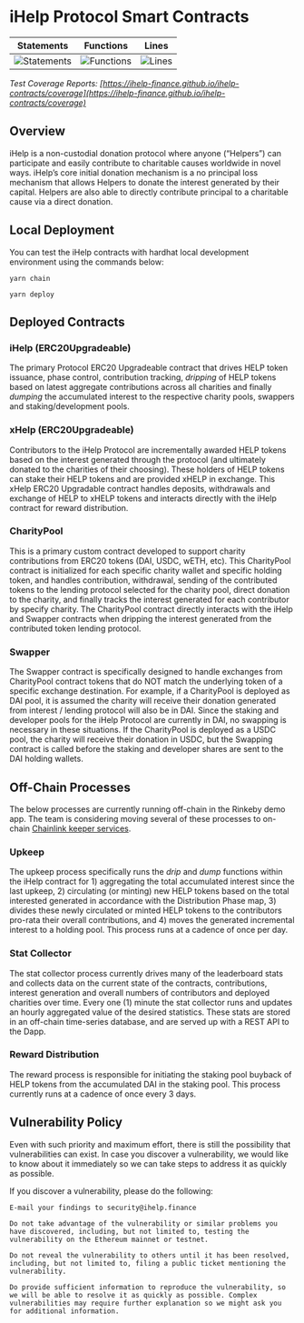 # iHelp Protocol Smart Contracts

| Statements                  | Functions                 | Lines             |
| --------------------------- | ------------------------- | ----------------- |
| ![Statements](https://img.shields.io/badge/statements-97.87%25-brightgreen.svg?style=flat) | ![Functions](https://img.shields.io/badge/functions-93.26%25-brightgreen.svg?style=flat) | ![Lines](https://img.shields.io/badge/lines-97.45%25-brightgreen.svg?style=flat) |

<em>Test Coverage Reports: [https://ihelp-finance.github.io/ihelp-contracts/coverage](https://ihelp-finance.github.io/ihelp-contracts/coverage)</em>

## Overview

iHelp is a non-custodial donation protocol where anyone (“Helpers”) can participate and easily contribute to charitable causes worldwide in novel ways. iHelp’s core initial donation mechanism is a no principal loss mechanism that allows Helpers to donate the interest generated by their capital. Helpers are also able to directly contribute principal to a charitable cause via a direct donation.

## Local Deployment

You can test the iHelp contracts with hardhat local development environment using the commands below:

```
yarn chain
```

```
yarn deploy
```

## Deployed Contracts

### iHelp (ERC20Upgradeable)

The primary Protocol ERC20 Upgradeable contract that drives HELP token issuance, phase control, contribution tracking, _dripping_ of HELP tokens based on latest aggregate contributions across all charities and finally _dumping_ the accumulated interest to the respective charity pools, swappers and staking/development pools.

### xHelp (ERC20Upgradeable)

Contributors to the iHelp Protocol are incrementally awarded HELP tokens based on the interest generated through the protocol (and ultimately donated to the charities of their choosing). These holders of HELP tokens can stake their HELP tokens and are provided xHELP in exchange. This  xHelp ERC20 Upgradable contract handles deposits, withdrawals and exchange of HELP to xHELP tokens and interacts directly with the iHelp contract for reward distribution.

### CharityPool

This is a primary custom contract developed to support charity contributions from ERC20 tokens (DAI, USDC, wETH, etc). This CharityPool contract is initialized for each specific charity wallet and specific holding token, and handles contribution, withdrawal, sending of the contributed tokens to the lending protocol selected for the charity pool, direct donation to the charity, and finally tracks the interest generated for each contributor by specify charity.  The CharityPool contract directly interacts with the iHelp and Swapper contracts when dripping the interest generated from the contributed token lending protocol.

### Swapper

The Swapper contract is specifically designed to handle exchanges from CharityPool contract tokens that do NOT match the underlying token of a specific exchange destination. For example, if a CharityPool is deployed as DAI pool, it is assumed the charity will receive their donation generated from interest / lending protocol will also be in DAI. Since the staking and developer pools for the iHelp Protocol are currently in DAI, no swapping is necessary in these situations. If the CharityPool is deployed as a USDC pool, the charity will receive their donation in USDC, but the Swapping contract is called before the staking and developer shares are sent to the DAI holding wallets.


## Off-Chain Processes

The below processes are currently running off-chain in the Rinkeby demo app. The team is considering moving several of these processes to on-chain [Chainlink keeper services](https://docs.chain.link/docs/chainlink-keepers/introduction/).

### Upkeep

The upkeep process specifically runs the _drip_ and _dump_ functions within the iHelp contract for 1) aggregating the total accumulated interest since the last upkeep, 2) circulating (or minting) new HELP tokens based on the total interested generated in accordance with the Distribution Phase map, 3) divides these newly circulated or minted HELP tokens to the contributors pro-rata their overall contributions, and 4) moves the generated incremental interest to a holding pool. This process runs at a cadence of once per day.

### Stat Collector

The stat collector process currently drives many of the leaderboard stats and collects data on the current state of the contracts, contributions, interest generation and overall numbers of contributors and deployed charities over time. Every one (1) minute the stat collector runs and updates an hourly aggregated value of the desired statistics. These stats are stored in an off-chain time-series database, and are served up with a REST API to the Dapp.

### Reward Distribution

The reward process is responsible for initiating the staking pool buyback of HELP tokens from the accumulated DAI in the staking pool. This process currently runs at a cadence of once every 3 days.


## Vulnerability Policy

Even with such priority and maximum effort, there is still the possibility that vulnerabilities can exist. In case you discover a vulnerability, we would like to know about it immediately so we can take steps to address it as quickly as possible.

If you discover a vulnerability, please do the following:

```
E-mail your findings to security@ihelp.finance 

Do not take advantage of the vulnerability or similar problems you have discovered, including, but not limited to, testing the vulnerability on the Ethereum mainnet or testnet. 

Do not reveal the vulnerability to others until it has been resolved, including, but not limited to, filing a public ticket mentioning the vulnerability. 

Do provide sufficient information to reproduce the vulnerability, so we will be able to resolve it as quickly as possible. Complex vulnerabilities may require further explanation so we might ask you for additional information. 
```
